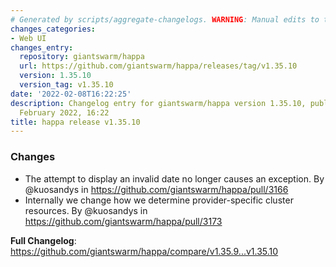 ```yaml
---
# Generated by scripts/aggregate-changelogs. WARNING: Manual edits to this files will be overwritten.
changes_categories:
- Web UI
changes_entry:
  repository: giantswarm/happa
  url: https://github.com/giantswarm/happa/releases/tag/v1.35.10
  version: 1.35.10
  version_tag: v1.35.10
date: '2022-02-08T16:22:25'
description: Changelog entry for giantswarm/happa version 1.35.10, published on 08
  February 2022, 16:22
title: happa release v1.35.10
---
```


### Changes

* The attempt to display an invalid date no longer causes an exception. By @kuosandys in https://github.com/giantswarm/happa/pull/3166
* Internally we change how we determine provider-specific cluster resources. By @kuosandys in https://github.com/giantswarm/happa/pull/3173


**Full Changelog**: https://github.com/giantswarm/happa/compare/v1.35.9...v1.35.10
